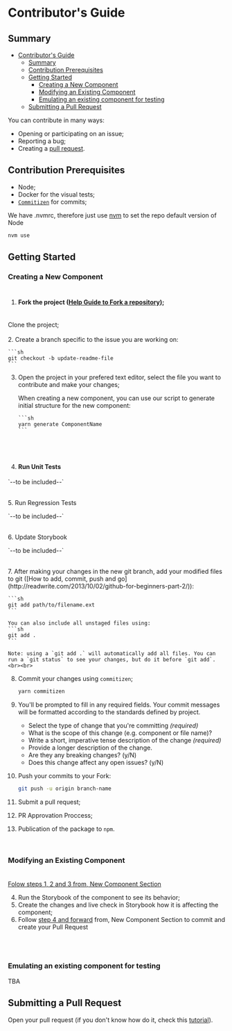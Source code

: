 # Contributor's Guide

## Summary

- [Contributor's Guide](#contributors-guide)
  - [Summary](#summary)
  - [Contribution Prerequisites](#contribution-prerequisites)
  - [Getting Started](#getting-started)
    - [Creating a New Component ](#creating-a-new-component-)
    - [Modifying an Existing Component ](#modifying-an-existing-component-)
    - [Emulating an existing component for testing](#emulating-an-existing-component-for-testing)
  - [Submitting a Pull Request](#submitting-a-pull-request)


You can contribute in many ways:
 - Opening or participating on an issue;
 - Reporting a bug;
 - Creating a [pull request](#submitting-a-pull-request).

## Contribution Prerequisites
- Node;
- Docker for the visual tests;
- [`Commitizen`](http://commitizen.github.io/cz-cli/) for commits;

We have .nvmrc, therefore just use [nvm](https://github.com/nvm-sh/nvm) to set the repo default version of Node
```sh
nvm use
```



## Getting Started
<a name="newComponent"></a>
### Creating a New Component <br><br>

1.  #### Fork the project ([Help Guide to Fork a repository](https://docs.github.com/en/get-started/quickstart/fork-a-repo));<br><br>
   Clone the project;<br><br>
2. Create a branch specific to the issue you are working on:


    ```sh
    git checkout -b update-readme-file
    ```
3.  Open the project in your prefered text editor, select the file you want to contribute and make your changes;

    When creating a new component, you can use our script to generate initial structure for the new component:

        ```sh
        yarn generate ComponentName
        ```
<br><br>
   

4.  #### Run Unit Tests<Br>
   <p>`--to be included--`</p><br>
5. Run Regression Tests<Br>

   <p>`--to be included--`</p><br>
6. Update Storybook <br>
      <p>`--to be included--`</p><br>
7.  After making your changes in the new git branch, add your modified files to git ([How to add, commit, push and go](http://readwrite.com/2013/10/02/github-for-beginners-part-2/)):

    ```sh
    git add path/to/filename.ext
    ```

    You can also include all unstaged files using:
    ```sh
    git add .
    ```

    Note: using a `git add .` will automatically add all files. You can run a `git status` to see your changes, but do it before `git add`.<br><br>

8.  Commit your changes using `commitizen`;
   
    ```sh
    yarn commitizen
    ```

9.  You'll be prompted to fill in any required fields. Your commit messages will be formatted according to the standards defined by project.
    
    - Select the type of change that you're committing *(required)*
    - What is the scope of this change (e.g. component or file name)?
    - Write a short, imperative tense description of the change *(required)*
    - Provide a longer description of the change.
    - Are they any breaking changes? (y/N)
    - Does this change affect any open issues? (y/N)

10. Push your commits to your Fork:

    ```sh
    git push -u origin branch-name
    ```
11. Submit a pull request;
12. PR Approvation Proccess;
13. Publication of the package to `npm`.


<br>

### Modifying an Existing Component <br><br>

[Folow steps 1, 2 and 3 from, New Component Section](#fork-the-project-help-guide-to-fork-a-repository)

4. Run the Storybook of the component to see its behavior;
5. Create the changes and live check in Storybook how it is affecting the component;
6. Follow [step 4 and forward](#fork-the-project-help-guide-to-fork-a-repository) from, New Component Section to commit and create your Pull Request

<Br>  <br>

### Emulating an existing component for testing
TBA

## Submitting a Pull Request

Open your pull request (if you don't know how do it, check this [tutorial](https://docs.github.com/en/github/collaborating-with-pull-requests/proposing-changes-to-your-work-with-pull-requests/creating-a-pull-request)).


